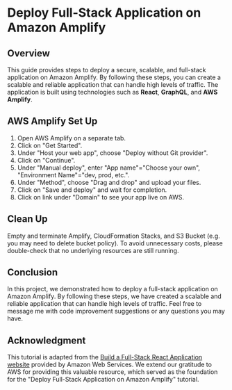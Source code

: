 # Deploy Full-Stack Application on Amazon Amplify

## Overview
This guide provides steps to deploy a secure, scalable, and full-stack application on Amazon Amplify. By following these steps, you can create a scalable and reliable application that can handle high levels of traffic. The application is built using technologies such as **React**, **GraphQL**, and **AWS Amplify**.

## AWS Amplify Set Up
1. Open AWS Amplify on a separate tab.
2. Click on "Get Started".
3. Under "Host your web app", choose "Deploy without Git provider".
4. Click on "Continue".
5. Under "Manual deploy", enter "App name"="Choose your own", "Environment Name"="dev, prod, etc.".
6. Under "Method", choose "Drag and drop" and upload your files.
7. Click on "Save and deploy" and wait for completion.
8. Click on link under "Domain" to see your app live on AWS.

## Clean Up
Empty and terminate Amplify, CloudFormation Stacks, and S3 Bucket (e.g. you may need to delete bucket policy). To avoid unnecessary costs, please double-check that no underlying resources are still running.

## Conclusion
In this project, we demonstrated how to deploy a full-stack application on Amazon Amplify. By following these steps, we have created a scalable and reliable application that can handle high levels of traffic. Feel free to message me with code improvement suggestions or any questions you may have.

## Acknowledgment
This tutorial is adapted from the [Build a Full-Stack React Application website](https://aws.amazon.com/getting-started/hands-on/build-react-app-amplify-graphql/) provided by Amazon Web Services. We extend our gratitude to AWS for providing this valuable resource, which served as the foundation for the "Deploy Full-Stack Application on Amazon Amplify" tutorial.
